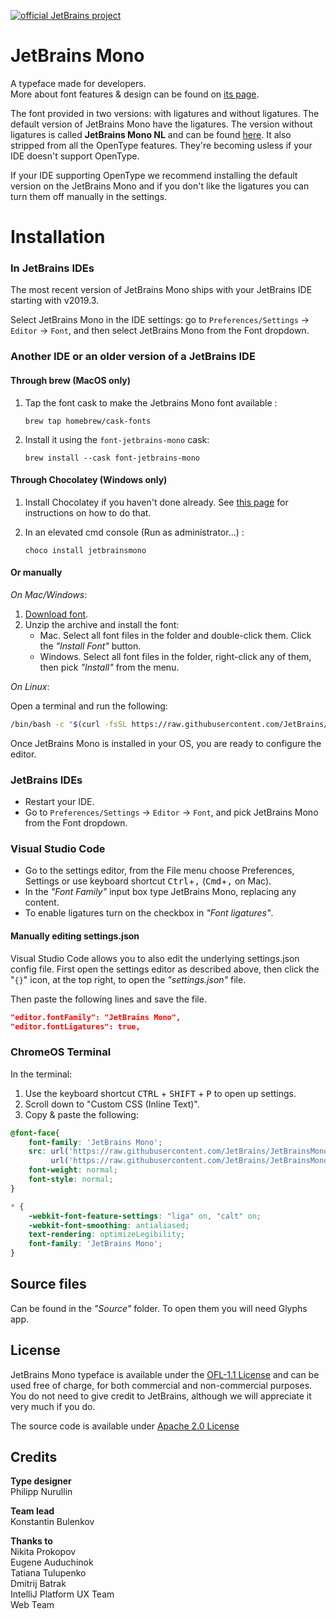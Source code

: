 [![official JetBrains project](http://jb.gg/badges/official.svg)](https://confluence.jetbrains.com/display/ALL/JetBrains+on+GitHub)

# JetBrains Mono
A typeface made for developers. \
More about font features & design can be found on [its page](https://jetbrains.com/mono/). 

The font provided in two versions: with ligatures and without ligatures. The default version of JetBrains Mono have the ligatures. The version without ligatures is called **JetBrains Mono NL** and can be found [here](https://github.com/JetBrains/JetBrainsMono/tree/master/fonts/ttf). It also stripped from all the OpenType features. They're becoming usless if your IDE doesn't support OpenType. 

If your IDE supporting OpenType we recommend installing the default version on the JetBrains Mono and if you don't like the ligatures you can turn them off manually in the settings. 

# **Installation**

### **In JetBrains IDEs**

The most recent version of JetBrains Mono ships with your JetBrains IDE starting with v2019.3.

Select JetBrains Mono in the IDE settings: go to `Preferences/Settings` → `Editor` → `Font`, and then select JetBrains Mono from the Font dropdown.

### Another IDE or an older version of a JetBrains IDE
#### Through brew (MacOS only)
1. Tap the font cask to make the Jetbrains Mono font available :

    ```console
    brew tap homebrew/cask-fonts
    ```
2. Install it using the `font-jetbrains-mono` cask:

   ```console
   brew install --cask font-jetbrains-mono
   ```
   
#### Through Chocolatey (Windows only)
1. Install Chocolatey if you haven't done already. See [this page](https://chocolatey.org/install) for instructions on how to do that.
2. In an elevated cmd console (Run as administrator...) :

    ```console
    choco install jetbrainsmono
    ```

#### Or manually

_On Mac/Windows_: 

1. [Download font](https://github.com/JetBrains/JetBrainsMono/releases/latest). 
2. Unzip the archive and install the font:
   - Mac. Select all font files in the folder and double-click them. Click the *"Install Font"* button.
   - Windows. Select all font files in the folder, right-click any of them, then pick *"Install"* from the menu.

_On Linux_: 

Open a terminal and run the following:

```bash
/bin/bash -c "$(curl -fsSL https://raw.githubusercontent.com/JetBrains/JetBrainsMono/master/install_manual.sh)"
```

Once JetBrains Mono is installed in your OS, you are ready to configure the editor.  
### **JetBrains IDEs** 
* Restart your IDE.
* Go to `Preferences/Settings` → `Editor` → `Font`, and pick JetBrains Mono from the Font dropdown.

### **Visual Studio Code** 

* Go to the settings editor, from the File menu choose Preferences, Settings or use keyboard shortcut <kbd>Ctrl</kbd>+<kbd>,</kbd> (<kbd>Cmd</kbd>+<kbd>,</kbd> on Mac).
* In the *"Font Family"* input box type JetBrains Mono, replacing any content.
* To enable ligatures turn on the checkbox in *"Font ligatures"*.

#### **Manually editing settings.json**

Visual Studio Code allows you to also edit the underlying settings.json config file. First open the settings editor as described above, then click the "`{}`" icon, at the top right, to open the *"settings.json"* file.

Then paste the following lines and save the file.

```json
"editor.fontFamily": "JetBrains Mono",
"editor.fontLigatures": true,
```

### **ChromeOS Terminal**
In the terminal:
1. Use the keyboard shortcut <kbd>CTRL</kbd> + <kbd>SHIFT</kbd> + <kbd>P</kbd> to open up settings.
2. Scroll down to "Custom CSS (Inline Text)".
3. Copy & paste the following:

```css
@font-face{
    font-family: 'JetBrains Mono';
    src: url('https://raw.githubusercontent.com/JetBrains/JetBrainsMono/master/fonts/webfonts/JetBrainsMono-Regular.woff2') format('woff2'),
         url('https://raw.githubusercontent.com/JetBrains/JetBrainsMono/master/fonts/ttf/JetBrainsMono-Regular.ttf') format('truetype');
    font-weight: normal;
    font-style: normal;
}

* {
    -webkit-font-feature-settings: "liga" on, "calt" on;
    -webkit-font-smoothing: antialiased;
    text-rendering: optimizeLegibility;
    font-family: 'JetBrains Mono';
}
```

## Source files

Can be found in the *"Source"* folder. To open them you will need Glyphs app.

## License

JetBrains Mono typeface is available under the [OFL-1.1 License](https://github.com/JetBrains/JetBrainsMono/blob/master/OFL.txt) and can be used free of charge, for both commercial and non-commercial purposes. You do not need to give credit to JetBrains, although we will appreciate it very much if you do.

The source code is available under [Apache 2.0 License](https://www.apache.org/licenses/LICENSE-2.0)

## Credits

**Type designer**\
Philipp Nurullin

**Team lead**\
Konstantin Bulenkov

**Thanks to**\
Nikita Prokopov\
Eugene Auduchinok\
Tatiana Tulupenko\
Dmitrij Batrak\
IntelliJ Platform UX Team\
Web Team
